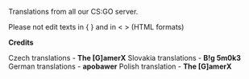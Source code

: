 Translations from all our CS:GO server.

Please not edit texts in { } and in < > (HTML formats)

<font style="font-weight: bold;">Credits</font>

Czech translations - <font style="font-weight: bold;">The [G]amerX</font>
Slovakia translations - <font style="font-weight: bold;">B!g 5m0k3</font>
German translations - <font style="font-weight: bold;">apobawer</font>
Polish translation - <font style="font-weight: bold;">The [G]amerX</font>
